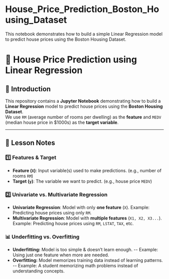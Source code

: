 # House_Price_Prediction_Boston_Housing_Dataset
This notebook demonstrates how to build a simple Linear Regression model to predict house prices using the Boston Housing Dataset.

# 🏡 House Price Prediction using Linear Regression

## 📌 Introduction  
This repository contains a **Jupyter Notebook** demonstrating how to build a **Linear Regression** model to predict house prices using the **Boston Housing Dataset**.  
We use `RM` (average number of rooms per dwelling) as the **feature** and `MEDV` (median house price in $1000s) as the **target variable**.

---

## 📖 Lesson Notes  

### 1️⃣ Features & Target  
- **Feature (`X`)**: Input variable(s) used to make predictions. (e.g., number of rooms `RM`)  
- **Target (`y`)**: The variable we want to predict. (e.g., house price `MEDV`)  

### 2️⃣ Univariate vs. Multivariate Regression  
- **Univariate Regression**: Model with only **one feature** (`X`). Example: Predicting house prices using only `RM`.  
- **Multivariate Regression**: Model with **multiple features** (`X1, X2, X3...`). Example: Predicting house prices using `RM`, `LSTAT`, `TAX`, etc.  

### 📊 Underfitting vs. Overfitting
- **Underfitting:** Model is too simple & doesn’t learn enough.
-- Example: Using just one feature when more are needed.
- **Overfitting:** Model memorizes training data instead of learning patterns.
-- Example: A student memorizing math problems instead of understanding concepts.
